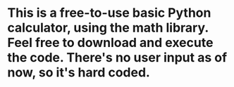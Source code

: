 # This is a free-to-use basic Python calculator, using the math library. Feel free to download and execute the code. There's no user input as of now, so it's hard coded.
